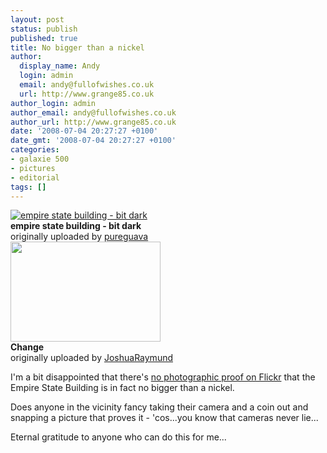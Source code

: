 ```yaml
---
layout: post
status: publish
published: true
title: No bigger than a nickel
author:
  display_name: Andy
  login: admin
  email: andy@fullofwishes.co.uk
  url: http://www.grange85.co.uk
author_login: admin
author_email: andy@fullofwishes.co.uk
author_url: http://www.grange85.co.uk
date: '2008-07-04 20:27:27 +0100'
date_gmt: '2008-07-04 20:27:27 +0100'
categories:
- galaxie 500
- pictures
- editorial
tags: []
---
```

<div class="imagebox-a"><a href="http://www.flickr.com/photos/dweller/2092296688/" title="Photo Sharing"><img src="https://farm3.static.flickr.com/2287/2092296688_2bc279d89b_m.jpg" alt="empire state building - bit dark" /></a><br/><strong>empire state building - bit dark</strong><br/>originally uploaded by <a href="http://www.flickr.com/people/dweller/">pureguava</a><br />
<a title="Change" alt="Change" alt="Change" alt="Change" href="http://flickr.com/photos/73758787@N00/533508135/"><img src="https://farm2.static.flickr.com/1068/533508135_6d035b1744_m.jpg" width="240" height="160"></a><br/><strong>Change</strong><br/>originally uploaded by <a href="http://flickr.com/people/73758787@N00/">JoshuaRaymund</a></div>
<div>
<p>I'm a bit disappointed that there's <a href="http://flickr.com/search/?q=%22empire%20state%20building%22%20nickel&w=all&s=int">no photographic proof on Flickr</a> that the Empire State Building is in fact no bigger than a nickel.</p>
<p>Does  anyone in the vicinity fancy taking their camera and a coin out and snapping a picture that proves it - 'cos...you know that cameras never lie...</p>
<p>Eternal gratitude to anyone who can do this for me...</p>
<p><br clear="right"/>
</div>

